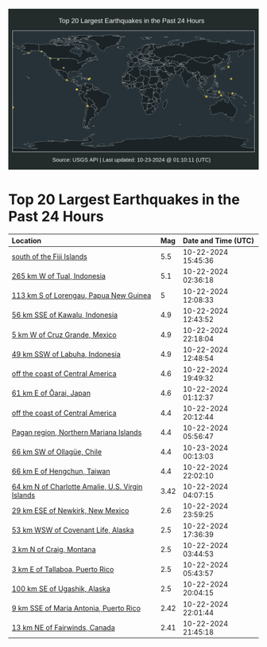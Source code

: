 ![Map](./map.png)

# Top 20 Largest Earthquakes in the Past 24 Hours

| Location | Mag | Date and Time (UTC) |
|:---|:---|:---|
| [south of the Fiji Islands](https://earthquake.usgs.gov/earthquakes/eventpage/us7000nmg9) | 5.5 | 10-22-2024 15:45:36 |
| [265 km W of Tual, Indonesia](https://earthquake.usgs.gov/earthquakes/eventpage/us7000nmcs) | 5.1 | 10-22-2024 02:36:18 |
| [113 km S of Lorengau, Papua New Guinea](https://earthquake.usgs.gov/earthquakes/eventpage/us7000nme7) | 5 | 10-22-2024 12:08:33 |
| [56 km SSE of Kawalu, Indonesia](https://earthquake.usgs.gov/earthquakes/eventpage/us7000nmea) | 4.9 | 10-22-2024 12:43:52 |
| [5 km W of Cruz Grande, Mexico](https://earthquake.usgs.gov/earthquakes/eventpage/us7000nmi9) | 4.9 | 10-22-2024 22:18:04 |
| [49 km SSW of Labuha, Indonesia](https://earthquake.usgs.gov/earthquakes/eventpage/us7000nmeb) | 4.9 | 10-22-2024 12:48:54 |
| [off the coast of Central America](https://earthquake.usgs.gov/earthquakes/eventpage/us7000nmhe) | 4.6 | 10-22-2024 19:49:32 |
| [61 km E of Ōarai, Japan](https://earthquake.usgs.gov/earthquakes/eventpage/us7000nmck) | 4.6 | 10-22-2024 01:12:37 |
| [off the coast of Central America](https://earthquake.usgs.gov/earthquakes/eventpage/us7000nmhi) | 4.4 | 10-22-2024 20:12:44 |
| [Pagan region, Northern Mariana Islands](https://earthquake.usgs.gov/earthquakes/eventpage/us7000nmdm) | 4.4 | 10-22-2024 05:56:47 |
| [66 km SW of Ollagüe, Chile](https://earthquake.usgs.gov/earthquakes/eventpage/us7000nmiy) | 4.4 | 10-23-2024 00:13:03 |
| [66 km E of Hengchun, Taiwan](https://earthquake.usgs.gov/earthquakes/eventpage/us7000nmi6) | 4.4 | 10-22-2024 22:02:10 |
| [64 km N of Charlotte Amalie, U.S. Virgin Islands](https://earthquake.usgs.gov/earthquakes/eventpage/pr71463178) | 3.42 | 10-22-2024 04:07:15 |
| [29 km ESE of Newkirk, New Mexico](https://earthquake.usgs.gov/earthquakes/eventpage/us7000nmit) | 2.6 | 10-22-2024 23:59:25 |
| [53 km WSW of Covenant Life, Alaska](https://earthquake.usgs.gov/earthquakes/eventpage/us7000nmgq) | 2.5 | 10-22-2024 17:36:39 |
| [3 km N of Craig, Montana](https://earthquake.usgs.gov/earthquakes/eventpage/us7000nmd0) | 2.5 | 10-22-2024 03:44:53 |
| [3 km E of Tallaboa, Puerto Rico](https://earthquake.usgs.gov/earthquakes/eventpage/pr71463193) | 2.5 | 10-22-2024 05:43:57 |
| [100 km SE of Ugashik, Alaska](https://earthquake.usgs.gov/earthquakes/eventpage/ak024dlv0ach) | 2.5 | 10-22-2024 20:04:15 |
| [9 km SSE of Maria Antonia, Puerto Rico](https://earthquake.usgs.gov/earthquakes/eventpage/pr71463218) | 2.42 | 10-22-2024 22:01:44 |
| [13 km NE of Fairwinds, Canada](https://earthquake.usgs.gov/earthquakes/eventpage/uw62056061) | 2.41 | 10-22-2024 21:45:18 |
